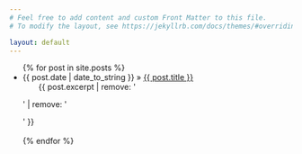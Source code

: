 ```yaml
---
# Feel free to add content and custom Front Matter to this file.
# To modify the layout, see https://jekyllrb.com/docs/themes/#overriding-theme-defaults

layout: default
---
```


<ul class="posts">
	{% for post in site.posts %}
	<li>
		<span>{{ post.date | date_to_string }}</span> » <a href="{{ post.url }}" title="{{ post.title }}">{{ post.title }}</a><br>
		<span style="padding-left:2em">
			{{ post.excerpt | remove: '<p>' | remove: '</p>' }}
		</span>
	</li>
	<br>
	{% endfor %}
</ul>